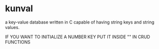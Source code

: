 # kunval
a key-value database written in C capable of having string keys and string values.

IF YOU WANT TO INITIALIZE A NUMBER KEY PUT IT INSIDE "" IN CRUD FUNCTIONS
